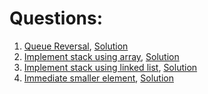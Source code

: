 # Questions:

1. [Queue Reversal](https://practice.geeksforgeeks.org/problems/queue-reversal/0/?category[]=Stack&category[]=Stack&difficulty[]=-1&page=1&query=category[]Stackdifficulty[]-1page1category[]Stack#), [Solution]()
2. [Implement stack using array](https://practice.geeksforgeeks.org/problems/implement-stack-using-array/0/?category[]=Stack&category[]=Stack&difficulty[]=-1&page=1&query=category[]Stackdifficulty[]-1page1category[]Stack#), [Solution]()
3. [Implement stack using linked list](https://practice.geeksforgeeks.org/problems/implement-stack-using-linked-list/0/?category[]=Stack&category[]=Stack&difficulty[]=-1&page=1&query=category[]Stackdifficulty[]-1page1category[]Stack), [Solution]()
4. [Immediate smaller element](https://practice.geeksforgeeks.org/problems/immediate-smaller-element1142/0/?category[]=Stack&category[]=Stack&difficulty[]=-1&page=1&query=category[]Stackdifficulty[]-1page1category[]Stack), [Solution]()
